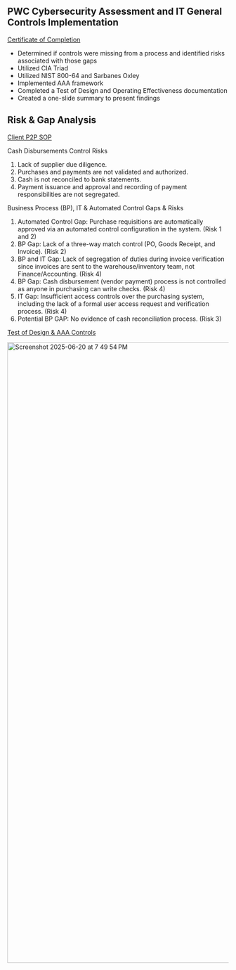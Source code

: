 ## PWC Cybersecurity Assessment and IT General Controls Implementation 

<a href="https://forage-uploads-prod.s3.amazonaws.com/completion-certificates/CA4pBqsy4b4PdyaBP/4KqDALSkyRNPXjQGa_CA4pBqsy4b4PdyaBP_7xKJisfSm6yWBJk9S_1750412922028_completion_certificate.pdf">Certificate of Completion </a>

- Determined if controls were missing from a process and identified risks associated with those gaps  
- Utilized CIA Triad
- Utilized NIST 800-64 and Sarbanes Oxley
- Implemented AAA framework
- Completed a Test of Design and Operating Effectiveness documentation
- Created a one-slide summary to present findings

## Risk & Gap Analysis ##

<a href="https://cdn.theforage.com/vinternships/companyassets/CA4pBqsy4b4PdyaBP/Y3PDZbifKwLAmaeET/1657755921954/P2P%20SOP.pdf">Client P2P SOP</a>

Cash Disbursements Control Risks
1. Lack of supplier due diligence.
2. Purchases and payments are not validated and authorized.
3. Cash is not reconciled to bank statements.
4. Payment issuance and approval and recording of payment responsibilities are not
segregated.

Business Process (BP), IT & Automated Control Gaps & Risks
1. Automated Control Gap: Purchase requisitions are automatically approved via an
automated control configuration in the system. (Risk 1 and 2)
2. BP Gap: Lack of a three-way match control (PO, Goods Receipt, and Invoice). (Risk 2)
3. BP and IT Gap: Lack of segregation of duties during invoice verification since invoices
are sent to the warehouse/inventory team, not Finance/Accounting. (Risk 4)
4. BP Gap: Cash disbursement (vendor payment) process is not controlled as anyone in
purchasing can write checks. (Risk 4)
5. IT Gap: Insufficient access controls over the purchasing system, including the lack of a
formal user access request and verification process. (Risk 4)
6. Potential BP GAP: No evidence of cash reconciliation process. (Risk 3)

<a href="https://docs.google.com/spreadsheets/d/1G6DXWPB57IRgeFbV1n3Ua0gLZnJ_iuUsEn1iwi-2Gyk/edit?usp=sharing">Test of Design & AAA Controls</a>


<img width="1412" alt="Screenshot 2025-06-20 at 7 49 54 PM" src="https://github.com/user-attachments/assets/a262d0c5-2d3b-4075-9cb3-c083435a073e" />
